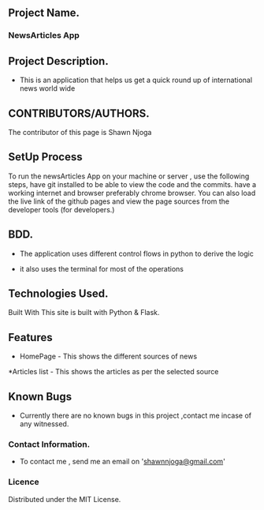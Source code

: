 ## Project Name.
### NewsArticles App

## Project Description.
- This is an application that  helps us get a quick round up of international news world wide

## CONTRIBUTORS/AUTHORS. 
The contributor of this page is Shawn Njoga

## SetUp Process 
To run the newsArticles   App on your machine or server , use the following steps,
 have git installed to be able to view the code and the commits.
 have a working internet and browser preferably chrome browser.
 You can also load the live link of the github pages and view the page sources from the developer tools (for developers.)

 ## BDD.
 - The application uses different control flows in python to derive the logic

 - it also uses the terminal for most of the operations

## Technologies Used.
Built With This site is built with Python & Flask.

## Features 
* HomePage - This shows the different sources of news 

*Articles list - This shows the articles as per the selected source

## Known Bugs
- Currently there are no known bugs in this project ,contact me incase of any witnessed.


### Contact Information.
- To contact me , send me an email on 'shawnnjoga@gmail.com'

### Licence
Distributed under the MIT License. 
